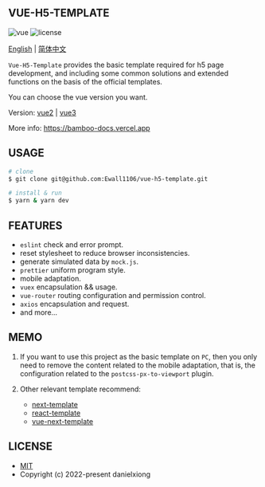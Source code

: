 ## VUE-H5-TEMPLATE

<p>
  <a>
    <img src="https://img.shields.io/badge/vue-2.6.11-brightgreen.svg" alt="vue">
  </a>
  <a>
    <img src="https://img.shields.io/github/license/mashape/apistatus.svg" alt="license">
  </a>
</p>

[English](https://github.com/Ewall1106/vue-h5-template/blob/main/README.md) | [简体中文](https://github.com/Ewall1106/vue-h5-template/blob/main/README.zh.md)

`Vue-H5-Template` provides the basic template required for h5 page development, and including some common solutions and extended functions on the basis of the official templates.

You can choose the vue version you want.

Version: [vue2](https://github.com/Ewall1106/vue-h5-template) | [vue3](https://github.com/Ewall1106/vue-next-template)

More info: https://bamboo-docs.vercel.app

## USAGE

```bash
# clone
$ git clone git@github.com:Ewall1106/vue-h5-template.git

# install & run
$ yarn & yarn dev
```

## FEATURES

- `eslint` check and error prompt.
- reset stylesheet to reduce browser inconsistencies.
- generate simulated data by `mock.js`.
- `prettier` uniform program style.
- mobile adaptation.
- `vuex` encapsulation && usage.
- `vue-router` routing configuration and permission control.
- `axios` encapsulation and request.
- and more...

## MEMO

1. If you want to use this project as the basic template on `PC`, then you only need to remove the content related to the mobile adaptation, that is, the configuration related to the `postcss-px-to-viewport` plugin.

2. Other relevant template recommend:

   - [next-template](https://github.com/Ewall1106/next-template)
   - [react-template](https://github.com/Ewall1106/react-template)
   - [vue-next-template](https://github.com/Ewall1106/vue-next-template)

## LICENSE

- [MIT](https://github.com/Ewall1106/vue-h5-template/blob/main/LICENSE)
- Copyright (c) 2022-present danielxiong
